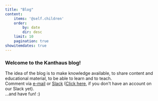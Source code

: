 ```yaml
---
title: "Blog"
content:
    items: '@self.children'
    order:
        by: date
        dir: desc
    limit: 10
    pagination: true
showitemdates: true
---
```

### Welcome to the Kanthaus blog!  

The idea of the blog is to make knowledge available, to share content and educational material, to be able to learn and to teach.  
Comment via [e-mail](mailto:hello@kanthaus.online) or [Slack](https://yunity.slack.com/messages/C3RS56Z38/) ([Click here](https://slackin.yunity.org), if you don't have an account on our Slack yet).    
...and have fun! :)
